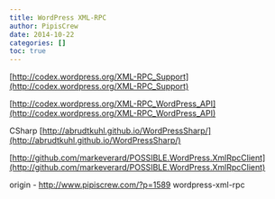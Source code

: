```yaml
---
title: WordPress XML-RPC
author: PipisCrew
date: 2014-10-22
categories: []
toc: true
---
```


[http://codex.wordpress.org/XML-RPC_Support](http://codex.wordpress.org/XML-RPC_Support)

[http://codex.wordpress.org/XML-RPC_WordPress_API](http://codex.wordpress.org/XML-RPC_WordPress_API)

CSharp
[http://abrudtkuhl.github.io/WordPressSharp/](http://abrudtkuhl.github.io/WordPressSharp/)

[http://github.com/markeverard/POSSIBLE.WordPress.XmlRpcClient](http://github.com/markeverard/POSSIBLE.WordPress.XmlRpcClient)

origin - http://www.pipiscrew.com/?p=1589 wordpress-xml-rpc